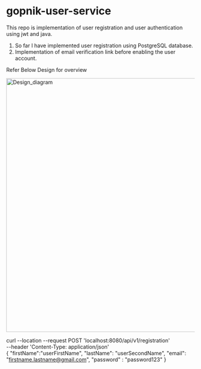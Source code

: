 # gopnik-user-service
This repo is implementation of user registration and user authentication using jwt and java.

1. So far I have implemented user registration using PostgreSQL database.
2. Implementation of email verification link before enabling the user account.

Refer Below Design for overview

<img width="679" alt="Design_diagram" src="https://github.com/aamir-gopnik/gopnik-user-service/assets/149511468/6ff391c5-ee23-4595-91d7-3cbf27e18a8c">



curl --location --request POST 'localhost:8080/api/v1/registration' \
--header 'Content-Type: application/json' \
{
"firstName":"userFirstName",
"lastName": "userSecondName",
"email": "firstname.lastname@gmail.com",
"password" : "password123"
}
